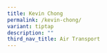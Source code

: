 ```yaml
---
title: Kevin Chong
permalink: /kevin-chong/
variant: tiptap
description: ""
third_nav_title: Air Transport
---
```

